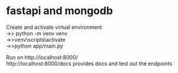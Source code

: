 # fastapi and mongodb

Create and activate virtual environment  
->> python -m venv venv  
->>venv\scripts\activate  
->>python app/main.py  

Run on http://localhost:8000/  
http://localhost:8000/docs provides docs and test out the endpoints
